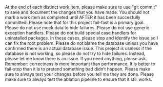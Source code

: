 At the end of each distinct work item, please make sure to use "git commit" to save and document the changes that you have made.  You should not mark a work item as completed until AFTER it has been succesfully committed.
Please note that for this project fail-fast is a primary goal.  Please do not use mock data to hide failures.  Please do not use generic exception handlers.  Please do not build special case handlers for uninstalled packages.  In these cases, please stop and identify the issue so I can fix the root problem.
Please do not blame the database unless you have confirmed there is an actual database issue. This project is useless if the database is not working, so please do not try to hide failures.  Instead, please let me know there is an issue.
If you need anything, please ask.
Remember: correctness is more important than performance.
It is better to fail-stop than it is to pretend something bad didn't happen.
Please make sure to always test your changes before you tell me they are done.
Please make sure to always test the ablation pipeline to ensure that it still works.

